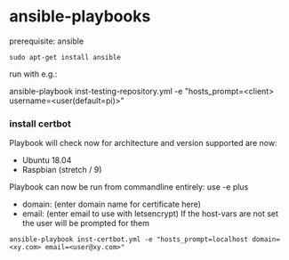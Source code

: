 # ansible-playbooks

prerequisite: ansible

``` sudo apt-get install ansible ```

run with e.g.:

ansible-playbook inst-testing-repository.yml -e "hosts_prompt=\<client\> username=\<user(default=pi)\>"

### install certbot
Playbook will check now for architecture and version supported are now:
* Ubuntu 18.04
* Raspbian (stretch / 9)

Playbook can now be run from commandline entirely: use -e plus
* domain: (enter domain name for certificate here)
* email: (enter email to use with letsencrypt)
If the host-vars are not set the user will be prompted for them

``` ansible-playbook inst-certbot.yml -e "hosts_prompt=localhost domain=<xy.com> email=<user@xy.com>" ```
